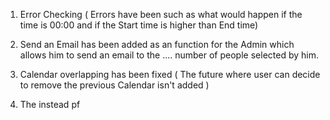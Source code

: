1. Error Checking ( Errors have been such as what would happen if the time is 00:00 and if the  Start time is higher than End time)

2. Send an Email has been added as an function for the Admin which allows him to send an email to the .... number of people selected by him.

3. Calendar overlapping has been fixed ( The future where user can decide to remove the previous Calendar isn't added )

4. The instead pf
